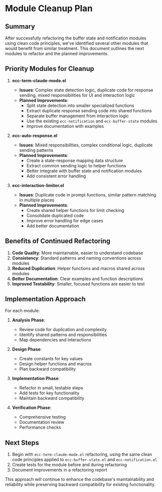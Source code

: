 # Module Cleanup Plan

## Summary

After successfully refactoring the buffer state and notification modules using clean code principles, we've identified several other modules that would benefit from similar treatment. This document outlines the next modules to refactor and the planned improvements.

## Priority Modules for Cleanup

1. **ecc-term-claude-mode.el**
   - **Issues**: Complex state detection logic, duplicate code for response sending, mixed responsibilities for UI and interaction logic
   - **Planned Improvements**:
     - Split state detection into smaller specialized functions
     - Extract duplicate response sending code into shared functions
     - Separate buffer management from interaction logic
     - Use the existing `ecc-notification` and `ecc-buffer-state` modules
     - Improve documentation with examples

2. **ecc-auto-response.el**
   - **Issues**: Mixed responsibilities, complex conditional logic, duplicate sending patterns
   - **Planned Improvements**:
     - Create a state-response mapping data structure
     - Extract common sending logic to helper functions
     - Better integrate with buffer state and notification modules
     - Add consistent error handling

3. **ecc-interaction-limiter.el**
   - **Issues**: Duplicate code in prompt functions, similar pattern matching in multiple places
   - **Planned Improvements**:
     - Create shared helper functions for limit checking
     - Consolidate duplicated code
     - Improve error handling for edge cases
     - Add better documentation

## Benefits of Continued Refactoring

1. **Code Quality**: More maintainable, easier to understand codebase
2. **Consistency**: Standard patterns and naming conventions across modules
3. **Reduced Duplication**: Helper functions and macros shared across modules
4. **Better Documentation**: Clear examples and function descriptions
5. **Improved Testability**: Smaller, focused functions are easier to test

## Implementation Approach

For each module:

1. **Analysis Phase**:
   - Review code for duplication and complexity
   - Identify shared patterns and responsibilities
   - Map dependencies and interactions

2. **Design Phase**:
   - Create constants for key values
   - Design helper functions and macros
   - Plan backward compatibility

3. **Implementation Phase**:
   - Refactor in small, testable steps
   - Add tests for key functionality
   - Maintain backward compatibility

4. **Verification Phase**:
   - Comprehensive testing
   - Documentation review
   - Performance checks

## Next Steps

1. Begin with `ecc-term-claude-mode.el` refactoring, using the same clean code principles applied to `ecc-buffer-state.el` and `ecc-notification.el`
2. Create tests for the module before and during refactoring
3. Document improvements in a refactoring report

This approach will continue to enhance the codebase's maintainability and reliability while preserving backward compatibility for existing functionality.